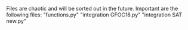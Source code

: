 Files are chaotic and will be sorted out in the future.
Important are the following files:
  "functions.py"
  "integration GFOC18.py"
  "integration SAT new.py"
